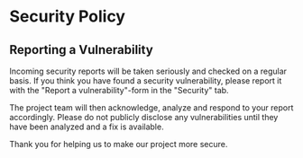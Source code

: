<!--
SPDX-FileCopyrightText: 2024 Swiss Confederation

SPDX-License-Identifier: MIT
-->

# Security Policy

## Reporting a Vulnerability

Incoming security reports will be taken seriously and checked on a regular basis. If you think you have found a security vulnerability, please report it with the "Report a vulnerability"-form in the "Security" tab.

The project team will then acknowledge, analyze and respond to your report accordingly.
Please do not publicly disclose any vulnerabilities until they have been analyzed and a fix is available.

Thank you for helping us to make our project more secure.
